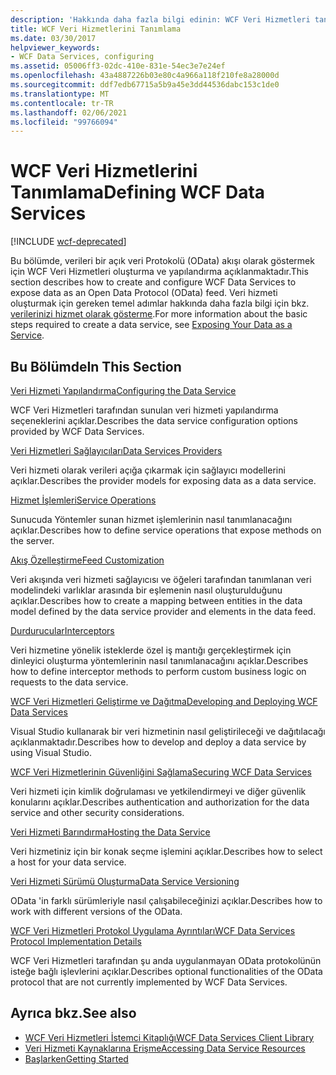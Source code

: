 ```yaml
---
description: 'Hakkında daha fazla bilgi edinin: WCF Veri Hizmetleri tanımlama'
title: WCF Veri Hizmetlerini Tanımlama
ms.date: 03/30/2017
helpviewer_keywords:
- WCF Data Services, configuring
ms.assetid: 05006ff3-02dc-410e-831e-54ec3e7e24ef
ms.openlocfilehash: 43a4887226b03e80c4a966a118f210fe8a28000d
ms.sourcegitcommit: ddf7edb67715a5b9a45e3dd44536dabc153c1de0
ms.translationtype: MT
ms.contentlocale: tr-TR
ms.lasthandoff: 02/06/2021
ms.locfileid: "99766094"
---
```

# <a name="defining-wcf-data-services"></a><span data-ttu-id="6a665-103">WCF Veri Hizmetlerini Tanımlama</span><span class="sxs-lookup"><span data-stu-id="6a665-103">Defining WCF Data Services</span></span>

[!INCLUDE [wcf-deprecated](~/includes/wcf-deprecated.md)]

<span data-ttu-id="6a665-104">Bu bölümde, verileri bir açık veri Protokolü (OData) akışı olarak göstermek için WCF Veri Hizmetleri oluşturma ve yapılandırma açıklanmaktadır.</span><span class="sxs-lookup"><span data-stu-id="6a665-104">This section describes how to create and configure WCF Data Services to expose data as an Open Data Protocol (OData) feed.</span></span> <span data-ttu-id="6a665-105">Veri hizmeti oluşturmak için gereken temel adımlar hakkında daha fazla bilgi için bkz. [verilerinizi hizmet olarak gösterme](exposing-your-data-as-a-service-wcf-data-services.md).</span><span class="sxs-lookup"><span data-stu-id="6a665-105">For more information about the basic steps required to create a data service, see [Exposing Your Data as a Service](exposing-your-data-as-a-service-wcf-data-services.md).</span></span>

## <a name="in-this-section"></a><span data-ttu-id="6a665-106">Bu Bölümde</span><span class="sxs-lookup"><span data-stu-id="6a665-106">In This Section</span></span>

 [<span data-ttu-id="6a665-107">Veri Hizmeti Yapılandırma</span><span class="sxs-lookup"><span data-stu-id="6a665-107">Configuring the Data Service</span></span>](configuring-the-data-service-wcf-data-services.md)

 <span data-ttu-id="6a665-108">WCF Veri Hizmetleri tarafından sunulan veri hizmeti yapılandırma seçeneklerini açıklar.</span><span class="sxs-lookup"><span data-stu-id="6a665-108">Describes the data service configuration options provided by WCF Data Services.</span></span>

 [<span data-ttu-id="6a665-109">Veri Hizmetleri Sağlayıcıları</span><span class="sxs-lookup"><span data-stu-id="6a665-109">Data Services Providers</span></span>](data-services-providers-wcf-data-services.md)

 <span data-ttu-id="6a665-110">Veri hizmeti olarak verileri açığa çıkarmak için sağlayıcı modellerini açıklar.</span><span class="sxs-lookup"><span data-stu-id="6a665-110">Describes the provider models for exposing data as a data service.</span></span>

 [<span data-ttu-id="6a665-111">Hizmet İşlemleri</span><span class="sxs-lookup"><span data-stu-id="6a665-111">Service Operations</span></span>](service-operations-wcf-data-services.md)

 <span data-ttu-id="6a665-112">Sunucuda Yöntemler sunan hizmet işlemlerinin nasıl tanımlanacağını açıklar.</span><span class="sxs-lookup"><span data-stu-id="6a665-112">Describes how to define service operations that expose methods on the server.</span></span>

 [<span data-ttu-id="6a665-113">Akış Özelleştirme</span><span class="sxs-lookup"><span data-stu-id="6a665-113">Feed Customization</span></span>](feed-customization-wcf-data-services.md)

 <span data-ttu-id="6a665-114">Veri akışında veri hizmeti sağlayıcısı ve öğeleri tarafından tanımlanan veri modelindeki varlıklar arasında bir eşlemenin nasıl oluşturulduğunu açıklar.</span><span class="sxs-lookup"><span data-stu-id="6a665-114">Describes how to create a mapping between entities in the data model defined by the data service provider and elements in the data feed.</span></span>

 [<span data-ttu-id="6a665-115">Durdurucular</span><span class="sxs-lookup"><span data-stu-id="6a665-115">Interceptors</span></span>](interceptors-wcf-data-services.md)

 <span data-ttu-id="6a665-116">Veri hizmetine yönelik isteklerde özel iş mantığı gerçekleştirmek için dinleyici oluşturma yöntemlerinin nasıl tanımlanacağını açıklar.</span><span class="sxs-lookup"><span data-stu-id="6a665-116">Describes how to define interceptor methods to perform custom business logic on requests to the data service.</span></span>

 [<span data-ttu-id="6a665-117">WCF Veri Hizmetleri Geliştirme ve Dağıtma</span><span class="sxs-lookup"><span data-stu-id="6a665-117">Developing and Deploying WCF Data Services</span></span>](developing-and-deploying-wcf-data-services.md)

 <span data-ttu-id="6a665-118">Visual Studio kullanarak bir veri hizmetinin nasıl geliştirileceği ve dağıtılacağı açıklanmaktadır.</span><span class="sxs-lookup"><span data-stu-id="6a665-118">Describes how to develop and deploy a data service by using Visual Studio.</span></span>

 [<span data-ttu-id="6a665-119">WCF Veri Hizmetlerinin Güvenliğini Sağlama</span><span class="sxs-lookup"><span data-stu-id="6a665-119">Securing WCF Data Services</span></span>](securing-wcf-data-services.md)

 <span data-ttu-id="6a665-120">Veri hizmeti için kimlik doğrulaması ve yetkilendirmeyi ve diğer güvenlik konularını açıklar.</span><span class="sxs-lookup"><span data-stu-id="6a665-120">Describes authentication and authorization for the data service and other security considerations.</span></span>

 [<span data-ttu-id="6a665-121">Veri Hizmeti Barındırma</span><span class="sxs-lookup"><span data-stu-id="6a665-121">Hosting the Data Service</span></span>](hosting-the-data-service-wcf-data-services.md)

 <span data-ttu-id="6a665-122">Veri hizmetiniz için bir konak seçme işlemini açıklar.</span><span class="sxs-lookup"><span data-stu-id="6a665-122">Describes how to select a host for your data service.</span></span>

 [<span data-ttu-id="6a665-123">Veri Hizmeti Sürümü Oluşturma</span><span class="sxs-lookup"><span data-stu-id="6a665-123">Data Service Versioning</span></span>](data-service-versioning-wcf-data-services.md)

 <span data-ttu-id="6a665-124">OData 'in farklı sürümleriyle nasıl çalışabileceğinizi açıklar.</span><span class="sxs-lookup"><span data-stu-id="6a665-124">Describes how to work with different versions of the OData.</span></span>

 [<span data-ttu-id="6a665-125">WCF Veri Hizmetleri Protokol Uygulama Ayrıntıları</span><span class="sxs-lookup"><span data-stu-id="6a665-125">WCF Data Services Protocol Implementation Details</span></span>](wcf-data-services-protocol-implementation-details.md)

 <span data-ttu-id="6a665-126">WCF Veri Hizmetleri tarafından şu anda uygulanmayan OData protokolünün isteğe bağlı işlevlerini açıklar.</span><span class="sxs-lookup"><span data-stu-id="6a665-126">Describes optional functionalities of the OData protocol that are not currently implemented by WCF Data Services.</span></span>

## <a name="see-also"></a><span data-ttu-id="6a665-127">Ayrıca bkz.</span><span class="sxs-lookup"><span data-stu-id="6a665-127">See also</span></span>

- [<span data-ttu-id="6a665-128">WCF Veri Hizmetleri İstemci Kitaplığı</span><span class="sxs-lookup"><span data-stu-id="6a665-128">WCF Data Services Client Library</span></span>](wcf-data-services-client-library.md)
- [<span data-ttu-id="6a665-129">Veri Hizmeti Kaynaklarına Erişme</span><span class="sxs-lookup"><span data-stu-id="6a665-129">Accessing Data Service Resources</span></span>](accessing-data-service-resources-wcf-data-services.md)
- [<span data-ttu-id="6a665-130">Başlarken</span><span class="sxs-lookup"><span data-stu-id="6a665-130">Getting Started</span></span>](getting-started-with-wcf-data-services.md)
